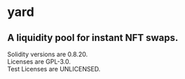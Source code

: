 # yard
## A liquidity pool for instant NFT swaps.

Solidity versions are 0.8.20.<br>
Licenses are GPL-3.0.<br>
Test Licenses are UNLICENSED.